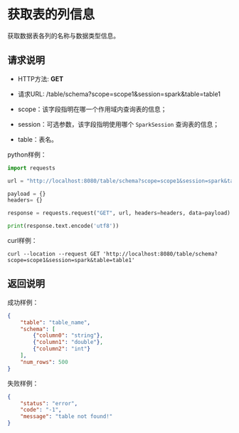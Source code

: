 # 获取表的列信息

获取数据表各列的名称与数据类型信息。

## 请求说明

- HTTP方法: **GET**
- 请求URL: /table/schema?scope=scope1&session=spark&table=table1

- scope：该字段指明在哪一个作用域内查询表的信息；
- session：可选参数，该字段指明使用哪个 `SparkSession` 查询表的信息；
- table：表名。

python样例：

```python
import requests

url = "http://localhost:8080/table/schema?scope=scope1&session=spark&table=table1"

payload = {}
headers= {}

response = requests.request("GET", url, headers=headers, data=payload)

print(response.text.encode('utf8'))
```

curl样例：

```shell
curl --location --request GET 'http://localhost:8080/table/schema?scope=scope1&session=spark&table=table1'
```

## 返回说明

成功样例：

```json
{
    "table": "table_name",
    "schema": [
        {"column0": "string"},
        {"column1": "double"},
        {"column2": "int"}
    ],
    "num_rows": 500
}
```

失败样例：

```json
{
    "status": "error",
    "code": "-1",
    "message": "table not found!"
}
```

